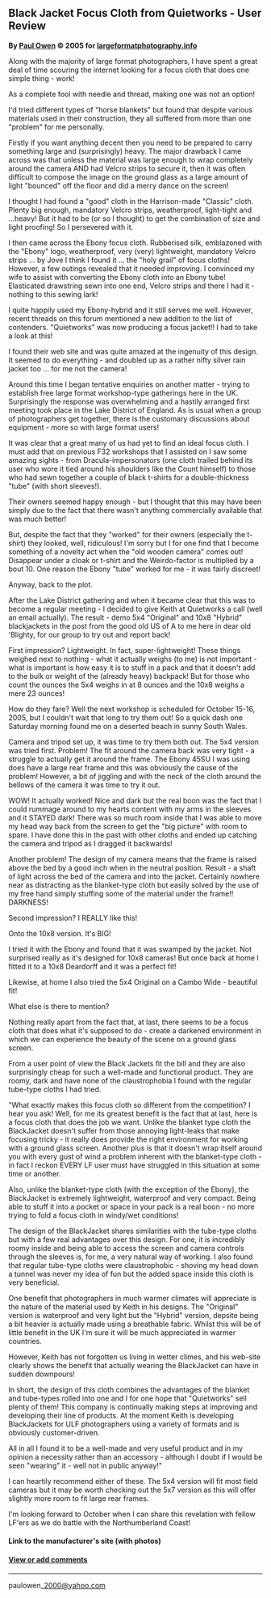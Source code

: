 Black Jacket Focus Cloth from Quietworks - User Review
------------------------------------------------------

**By [Paul Owen](mailto:paulowen_2000@yahoo.com) © 2005 for
[largeformatphotography.info](%20.)**

Along with the majority of large format photographers, I have spent a
great deal of time scouring the internet looking for a focus cloth that
does one simple thing - work!

As a complete fool with needle and thread, making one was not an option!

I'd tried different types of "horse blankets" but found that despite
various materials used in their construction, they all suffered from
more than one "problem" for me personally.

Firstly if you want anything decent then you need to be prepared to
carry something large and (surprisingly) heavy. The major drawback I
came across was that unless the material was large enough to wrap
completely around the camera AND had Velcro strips to secure it, then it
was often difficult to compose the image on the ground glass as a large
amount of light "bounced" off the floor and did a merry dance on the
screen!

I thought I had found a "good" cloth in the Harrison-made "Classic"
cloth. Plenty big enough, mandatory Velcro strips, weatherproof,
light-tight and ...heavy! But it had to be (or so I thought) to get the
combination of size and light proofing! So I persevered with it.

I then came across the Ebony focus cloth. Rubberised silk, emblazoned
with the "Ebony" logo, weatherproof, very (very) lightweight, mandatory
Velcro strips ... by Jove I think I found it ... the "holy grail" of
focus cloths! However, a few outings revealed that it needed improving.
I convinced my wife to assist with converting the Ebony cloth into an
Ebony tube! Elasticated drawstring sewn into one end, Velcro strips and
there I had it - nothing to this sewing lark!

I quite happily used my Ebony-hybrid and it still serves me well.
However, recent threads on this forum mentioned a new addition to the
list of contenders. "Quietworks" was now producing a focus jacket!! I
had to take a look at this!

I found their web site and was quite amazed at the ingenuity of this
design. It seemed to do everything - and doubled up as a rather nifty
silver rain jacket too ... for me not the camera!

Around this time I began tentative enquiries on another matter - trying
to establish free large format workshop-type gatherings here in the UK.
Surprisingly the response was overwhelming and a hastily arranged first
meeting took place in the Lake District of England. As is usual when a
group of photographers get together, there is the customary discussions
about equipment - more so with large format users!

It was clear that a great many of us had yet to find an ideal focus
cloth. I must add that on previous F32 workshops that I assisted on I
saw some amazing sights - from Dracula-impersonators (one cloth trailed
behind its user who wore it tied around his shoulders like the Count
himself) to those who had sewn together a couple of black t-shirts for a
double-thickness "tube" (with short sleeves!).

Their owners seemed happy enough - but I thought that this may have been
simply due to the fact that there wasn't anything commercially available
that was much better!

But, despite the fact that they "worked" for their owners (especially
the t-shirt) they looked, well, ridiculous! I'm sorry but I for one find
that I become something of a novelty act when the "old wooden camera"
comes out! Disappear under a cloak or t-shirt and the Weirdo-factor is
multiplied by a bout 10. One reason the Ebony "tube" worked for me - it
was fairly discreet!

Anyway, back to the plot.

After the Lake District gathering and when it became clear that this was
to become a regular meeting - I decided to give Keith at Quietworks a
call (well an email actually). The result - demo 5x4 "Original" and 10x8
"Hybrid" blackjackets in the post from the good old US of A to me here
in dear old 'Blighty, for our group to try out and report back!

First impression? Lightweight. In fact, super-lightweight! These things
weighed next to nothing - what it actually weighs (to me) is not
important - what is important is how easy it is to stuff in a pack and
that it doesn't add to the bulk or weight of the (already heavy)
backpack! But for those who count the ounces the 5x4 weighs in at 8
ounces and the 10x8 weighs a mere 23 ounces!

How do they fare? Well the next workshop is scheduled for October 15-16,
2005, but I couldn't wait that long to try them out! So a quick dash one
Saturday morning found me on a deserted beach in sunny South Wales.

Camera and tripod set up, it was time to try them both out. The 5x4
version was tried first. Problem! The fit around the camera back was
very tight - a struggle to actually get it around the frame. The Ebony
45SU I was using does have a large rear frame and this was obviously the
cause of the problem! However, a bit of jiggling and with the neck of
the cloth around the bellows of the camera it was time to try it out.

WOW! It actually worked! Nice and dark but the real boon was the fact
that I could rummage around to my hearts content with my arms in the
sleeves and it STAYED dark! There was so much room inside that I was
able to move my head way back from the screen to get the "big picture"
with room to spare. I have done this in the past with other cloths and
ended up catching the camera and tripod as I dragged it backwards!

Another problem! The design of my camera means that the frame is raised
above the bed by a good inch when in the neutral position. Result - a
shaft of light across the bed of the camera and into the jacket.
Certainly nowhere near as distracting as the blanket-type cloth but
easily solved by the use of my free hand simply stuffing some of the
material under the frame!! DARKNESS!

Second impression? I REALLY like this!

Onto the 10x8 version. It's BIG!

I tried it with the Ebony and found that it was swamped by the jacket.
Not surprised really as it's designed for 10x8 cameras! But once back at
home I fitted it to a 10x8 Deardorff and it was a perfect fit!

Likewise, at home I also tried the 5x4 Original on a Cambo Wide -
beautiful fit!

What else is there to mention?

Nothing really apart from the fact that, at last, there seems to be a
focus cloth that does what it's supposed to do - create a darkened
environment in which we can experience the beauty of the scene on a
ground glass screen.

From a user point of view the Black Jackets fit the bill and they are
also surprisingly cheap for such a well-made and functional product.
They are roomy, dark and have none of the claustrophobia I found with
the regular tube-type cloths I had tried.

"What exactly makes this focus cloth so different from the competition?
I hear you ask! Well, for me its greatest benefit is the fact that at
last, here is a focus cloth that does the job we want. Unlike the
blanket type cloth the BlackJacket doesn't suffer from those annoying
light-leaks that make focusing tricky - it really does provide the right
environment for working with a ground glass screen. Another plus is that
it doesn't wrap itself around you with every gust of wind a problem
inherent with the blanket-type cloth - in fact I reckon EVERY LF user
must have struggled in this situation at some time or another.

Also, unlike the blanket-type cloth (with the exception of the Ebony),
the BlackJacket is extremely lightweight, waterproof and very compact.
Being able to stuff it into a pocket or space in your pack is a real
boon - no more trying to fold a focus cloth in windy/wet conditions!

The design of the BlackJacket shares similarities with the tube-type
cloths but with a few real advantages over this design. For one, it is
incredibly roomy inside and being able to access the screen and camera
controls through the sleeves is, for me, a very natural way of working.
I also found that regular tube-type cloths were claustrophobic - shoving
my head down a tunnel was never my idea of fun but the added space
inside this cloth is very beneficial.

One benefit that photographers in much warmer climates will appreciate
is the nature of the material used by Keith in his designs. The
"Original" version is waterproof and very light but the "Hybrid"
version, depsite being a bit heavier is actually made using a breathable
fabric. Whilst this will be of little benefit in the UK I'm sure it will
be much appreciated in warmer countries.

However, Keith has not forgotten us living in wetter climes, and his
web-site clearly shows the benefit that actually wearing the BlackJacket
can have in sudden downpours!

In short, the design of this cloth combines the advantages of the
blanket and tube-types rolled into one and I for one hope that
"Quietworks" sell plenty of them! This company is continually making
steps at improving and developing their line of products. At the moment
Keith is developing BlackJackets for ULF photographers using a variety
of formats and is obviously customer-driven.

All in all I found it to be a well-made and very useful product and in
my opinion a necessity rather than an accessory - although I doubt if I
would be seen "wearing" it - well not in public anyway!"

I can heartily recommend either of these. The 5x4 version will fit most
field cameras but it may be worth checking out the 5x7 version as this
will offer slightly more room to fit large rear frames.

I'm looking forward to October when I can share this revelation with
fellow LF'ers as we do battle with the Northumberland Coast!

#### Link to the manufacturer's site (with photos)

#### [View or add comments](%20http://largeformatphotography.info/lfforum/topic/502725.html)

------------------------------------------------------------------------

[](mailto:paulowen_2000@yahoo.com)

paulowen\_2000@yahoo.com
